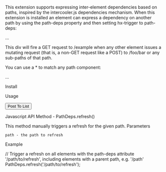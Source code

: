 This extension supports expressing inter-element dependencies based on paths, inspired by the intercooler.js dependencies mechanism. When this extension is installed an element can express a dependency on another path by using the path-deps property and then setting hx-trigger to path-deps:

  <div hx-get="/example"
       hx-trigger="path-deps"
       path-deps="/foo/bar">...</div>

This div will fire a GET request to /example when any other element issues a mutating request (that is, a non-GET request like a POST) to /foo/bar or any sub-paths of that path.

You can use a * to match any path component:

  <div hx-get="/example"
       hx-trigger="path-deps"
       path-deps="/contacts/*">...</div>

Install
<script src="https://unpkg.com/htmx.org/dist/ext/path-deps.js"></script>

Usage
<div hx-ext='path-deps'>
  <ul hx-get="/list" hx-trigger="path-deps" path-deps="/list">
  </ul>
  <button hx-post="/list">
     Post To List
  </button>
</div>

Javascript API
Method - PathDeps.refresh()

This method manually triggers a refresh for the given path.
Parameters

    path - the path to refresh

Example

  // Trigger a refresh on all elements with the path-deps attribute '/path/to/refresh', including elements with a parent path, e.g. '/path'
  PathDeps.refresh('/path/to/refresh');

